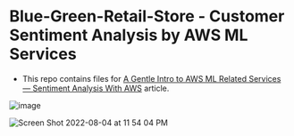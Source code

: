 # Blue-Green-Retail-Store - Customer Sentiment Analysis by AWS ML Services

- This repo contains files for [A Gentle Intro to AWS ML Related Services — Sentiment Analysis With AWS](https://pub.towardsai.net/sentiment-analysis-with-aws-a-gentle-intro-to-aws-ml-related-services-e975a5592950) article.

![image](https://user-images.githubusercontent.com/51021282/182952442-e0336a7d-8dac-4070-851e-3d3e57a0e176.png)


![Screen Shot 2022-08-04 at 11 54 04 PM](https://user-images.githubusercontent.com/51021282/182952499-e9761de8-c3ff-4092-a046-14cb11ec8788.png)
